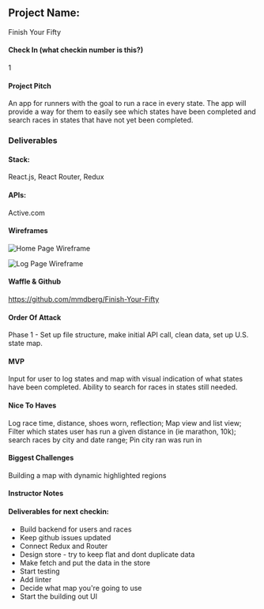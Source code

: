 ## Project Name:
Finish Your Fifty

#### Check In (what checkin number is this?)
1

#### Project Pitch
An app for runners with the goal to run a race in every state. The app will provide a way for them to easily see which states have been completed and search races in states that have not yet been completed.

### Deliverables

#### Stack:
React.js, React Router, Redux

#### APIs: 
Active.com

#### Wireframes
![Home Page Wireframe](https://wireframe.cc/pro/pp/6541a9e1d156185#1)

![Log Page Wireframe](https://wireframe.cc/pro/pp/6541a9e1d156185#w9i1z711)

#### Waffle & Github
https://github.com/mmdberg/Finish-Your-Fifty

#### Order Of Attack
Phase 1 - Set up file structure, make initial API call, clean data, set up U.S. state map.

#### MVP
Input for user to log states and map with visual indication of what states have been completed. Ability to search for races in states still needed.

#### Nice To Haves
Log race time, distance, shoes worn, reflection; Map view and list view; Filter which states user has run a given distance in (ie marathon, 10k); search races by city and date range; Pin city ran was run in 

#### Biggest Challenges
Building a map with dynamic highlighted regions

#### Instructor Notes

#### Deliverables for next checkin:
* Build backend for users and races
* Keep github issues updated
* Connect Redux and Router
* Design store - try to keep flat and dont duplicate data
* Make fetch and put the data in the store
* Start testing
* Add linter
* Decide what map you're going to use
* Start the building out UI

